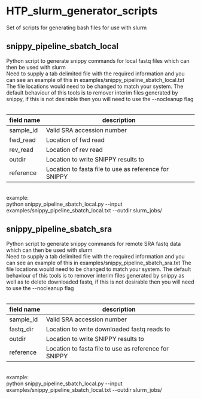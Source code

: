 # HTP_slurm_generator_scripts
Set of scripts for generating bash files for use with slurm


## **snippy_pipeline_sbatch_local**
Python script to generate snippy commands for local fastq files which can then be used with slurm
<br>
Need to supply a tab delimited file with the required information and you can see an example of this in examples/snippy_pipeline_sbatch_local.txt
The file locations would need to be changed to match your system. The default behaviour of this tools is to remover interim files generated by snippy, if this is not desirable then you will need to use the --nocleanup flag
<br><br>

|field name | description |
| ------   |   ------- |
| sample_id | Valid SRA accession number|
| fwd_read | Location of fwd read|
| rev_read | Location of rev read|
| outdir | Location to write SNIPPY results to|
| reference | Location to fasta file to use as reference for SNIPPY|
<br>
example:<br>
python snippy_pipeline_sbatch_local.py --input examples/snippy_pipeline_sbatch_local.txt --outdir slurm_jobs/

## **snippy_pipeline_sbatch_sra**
Python script to generate snippy commands for remote SRA fastq data which can then be used with slurm
<br>
Need to supply a tab delimited file with the required information and you can see an example of this in examples/snippy_pipeline_sbatch_sra.txt
The file locations would need to be changed to match your system. The default behaviour of this tools is to remover interim files generated by snippy as well as to delete downloaded fastq, if this is not desirable then you will need to use the --nocleanup flag
<br><br>


|field name | description |
| ------   |   ------- |
| sample_id | Valid SRA accession number|
| fastq_dir | Location to write downloaded fastq reads to|
| outdir | Location to write SNIPPY results to|
| reference | Location to fasta file to use as reference for SNIPPY|
<br>
example:<br>
python snippy_pipeline_sbatch_local.py --input examples/snippy_pipeline_sbatch_local.txt --outdir slurm_jobs/